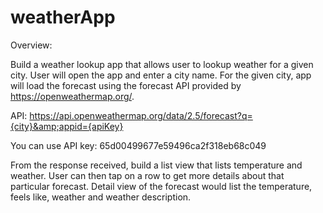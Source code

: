 # weatherApp

Overview:

Build a weather lookup app that allows user to lookup weather for a given city.
User will open the app and enter a city name. For the given city, app will load the forecast using
the forecast API provided by https://openweathermap.org/.

API: https://api.openweathermap.org/data/2.5/forecast?q={city}&amp;appid={apiKey}

You can use API key: 65d00499677e59496ca2f318eb68c049

From the response received, build a list view that lists temperature and weather.
User can then tap on a row to get more details about that particular forecast.
Detail view of the forecast would list the temperature, feels like, weather and weather
description.

